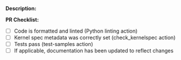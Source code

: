 **Description:**


**PR Checklist:**

- [ ] Code is formatted and linted (Python linting action)
- [ ] Kernel spec metadata was correctly set (check_kernelspec action)
- [ ] Tests pass (test-samples action)
- [ ] If applicable, documentation has been updated to reflect changes